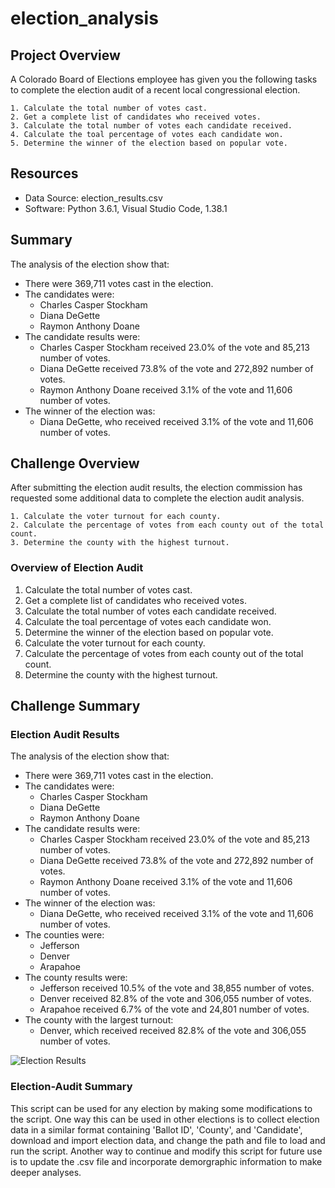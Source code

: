 # election_analysis

## Project Overview
A Colorado Board of Elections employee has given you the following tasks to complete the election audit of a recent local congressional election.
```
1. Calculate the total number of votes cast.
2. Get a complete list of candidates who received votes.
3. Calculate the total number of votes each candidate received.
4. Calculate the toal percentage of votes each candidate won.
5. Determine the winner of the election based on popular vote.
```
## Resources 
- Data Source: election_results.csv
- Software: Python 3.6.1, Visual Studio Code, 1.38.1

## Summary
The analysis of the election show that:
- There were 369,711 votes cast in the election.
- The candidates were:
   - Charles Casper Stockham
   - Diana DeGette
   - Raymon Anthony Doane
- The candidate results were:
   - Charles Casper Stockham received 23.0% of the vote and 85,213 number of votes.
   - Diana DeGette received 73.8% of the vote and 272,892 number of votes.
   - Raymon Anthony Doane received 3.1% of the vote and 11,606 number of votes.
- The winner of the election was:
    - Diana DeGette, who received received 3.1% of the vote and 11,606 number of votes.

## Challenge Overview
After submitting the election audit results, the election commission has requested some additional data to complete the election audit analysis.
```
1. Calculate the voter turnout for each county.
2. Calculate the percentage of votes from each county out of the total count.
3. Determine the county with the highest turnout. 
```
### Overview of Election Audit

1. Calculate the total number of votes cast.
2. Get a complete list of candidates who received votes.
3. Calculate the total number of votes each candidate received.
4. Calculate the toal percentage of votes each candidate won.
5. Determine the winner of the election based on popular vote.
6. Calculate the voter turnout for each county.
7. Calculate the percentage of votes from each county out of the total count.
8. Determine the county with the highest turnout. </code> 

## Challenge Summary
### Election Audit Results
The analysis of the election show that:
- There were 369,711 votes cast in the election.
- The candidates were:
   - Charles Casper Stockham
   - Diana DeGette
   - Raymon Anthony Doane
- The candidate results were:
   - Charles Casper Stockham received 23.0% of the vote and 85,213 number of votes.
   - Diana DeGette received 73.8% of the vote and 272,892 number of votes.
   - Raymon Anthony Doane received 3.1% of the vote and 11,606 number of votes.
- The winner of the election was:
    - Diana DeGette, who received received 3.1% of the vote and 11,606 number of votes.
- The counties were:
   - Jefferson
   - Denver
   - Arapahoe
- The county results were:
   - Jefferson received 10.5% of the vote and 38,855 number of votes.
   - Denver received 82.8% of the vote and 306,055 number of votes.
   - Arapahoe received 6.7% of the vote and 24,801 number of votes.
- The county with the largest turnout:
    - Denver, which received received 82.8% of the vote and 306,055 number of votes.

![Election Results](file:///Users/jesssanchez/Desktop/Boot_Camp/Analysis_Projects/election_analysis/Resources/election_results.png)

### Election-Audit Summary
This script can be used for any election by making some modifications to the script. One way this can be used in other elections is to collect election data in a similar format containing 'Ballot ID', 'County', and 'Candidate', download and import election data, and change the path and file to load and run the script. Another way to continue and modify this script for future use is to update the .csv file and incorporate demorgraphic information to make deeper analyses. 


